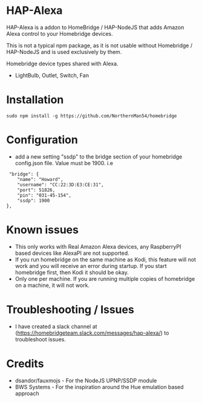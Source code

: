 
# HAP-Alexa

HAP-Alexa is a addon to HomeBridge / HAP-NodeJS that adds Amazon Alexa control to your Homebridge devices.

This is not a typical npm package, as it is not usable without Homebridge / HAP-NodeJS and is used exclusively by them.

Homebridge device types shared with Alexa.

* LightBulb, Outlet, Switch, Fan

# Installation

```
sudo npm install -g https://github.com/NorthernMan54/homebridge
```

# Configuration

* add a new setting "ssdp" to the bridge section of your homebridge config.json file. Value must be 1900. i.e

```
 "bridge": {
    "name": "Howard",
    "username": "CC:22:3D:E3:CE:31",
    "port": 51826,
    "pin": "031-45-154",
    "ssdp": 1900
},
```

# Known issues

* This only works with Real Amazon Alexa devices, any RaspberryPI based devices like AlexaPI are not supported.
* If you run homebridge on the same machine as Kodi, this feature will not work and you will receive an error during startup. If you start homebridge first, then Kodi it should be okay.
* Only one per machine. If you are running multiple copies of homebridge on a machine, it will not work.

# Troubleshooting / Issues

* I have created a slack channel at (https://homebridgeteam.slack.com/messages/hap-alexa/) to troubleshoot issues.

# Credits

* dsandor/fauxmojs - For the NodeJS UPNP/SSDP module
* BWS Systems - For the inspiration around the Hue emulation based approach
